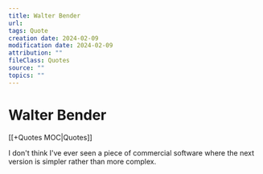 ```yaml
---
title: Walter Bender
url: 
tags: Quote
creation date: 2024-02-09
modification date: 2024-02-09
attribution: ""
fileClass: Quotes
source: ""
topics: ""
---
```


# Walter Bender

[[+Quotes MOC|Quotes]]

I don't think I've ever seen a piece of commercial software where the next version is simpler rather than more complex.
